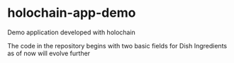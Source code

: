 # holochain-app-demo
Demo application developed with holochain

The code in the repository begins with two basic fields for Dish Ingredients as of now will evolve further
